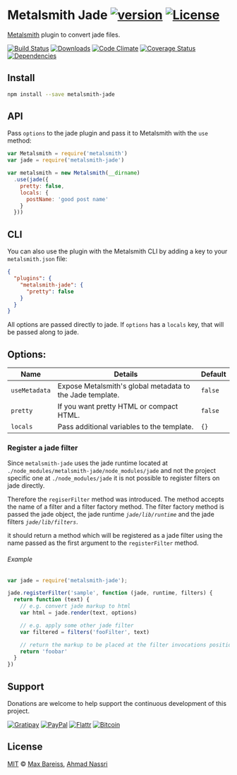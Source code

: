 # Metalsmith Jade [![version][npm-version]][npm-url] [![License][npm-license]][license-url]

[Metalsmith](http://www.metalsmith.io/) plugin to convert jade files.

[![Build Status][travis-image]][travis-url]
[![Downloads][npm-downloads]][npm-url]
[![Code Climate][codeclimate-quality]][codeclimate-url]
[![Coverage Status][codeclimate-coverage]][codeclimate-url]
[![Dependencies][david-image]][david-url]

## Install

```sh
npm install --save metalsmith-jade
```

## API

Pass `options` to the jade plugin and pass it to Metalsmith with the `use` method:
  
```js
var Metalsmith = require('metalsmith')
var jade = require('metalsmith-jade')

var metalsmith = new Metalsmith(__dirname)
  .use(jade({
    pretty: false,
    locals: {
      postName: 'good post name'
    }
  }))
```

## CLI

You can also use the plugin with the Metalsmith CLI by adding a key to your `metalsmith.json` file:

```json
{
  "plugins": {
    "metalsmith-jade": {
      "pretty": false
    }
  }
}
```

All options are passed directly to jade. If `options` has a `locals` key, that will be passed along to jade.

## Options:

| Name          | Details                                                   | Default |
| ------------- | --------------------------------------------------------- | ------- |
| `useMetadata` | Expose Metalsmith's global metadata to the Jade template. | `false` |
| `pretty`      | If you want pretty HTML or compact HTML.                  | `false` |
| `locals`      | Pass additional variables to the template.                | `{}`    |

### Register a jade filter

Since `metalsmith-jade` uses the jade runtime located at `./node_modules/metalsmith-jade/node_modules/jade` and not the project specific one at `./node_modules/jade` it is not possible to register filters on jade directly.

Therefore the `regiserFilter` method was introduced. The method accepts the name of a filter and a filter factory method. The filter factory method is passed the jade object, the jade runtime *`jade/lib/runtime`* and the jade filters *`jade/lib/filters`*.

it should return a method which will be registered as a jade filter using the name passed as the first argument to the `registerFilter` method.

###### Example

```js
var jade = require('metalsmith-jade');

jade.registerFilter('sample', function (jade, runtime, filters) {
  return function (text) {
    // e.g. convert jade markup to html
    var html = jade.render(text, options)

    // e.g. apply some other jade filter
    var filtered = filters('fooFilter', text)

    // return the markup to be placed at the filter invocations position
    return 'foobar'
  }  
})
```

## Support

Donations are welcome to help support the continuous development of this project.

[![Gratipay][gratipay-image]][gratipay-url]
[![PayPal][paypal-image]][paypal-url]
[![Flattr][flattr-image]][flattr-url]
[![Bitcoin][bitcoin-image]][bitcoin-url]

## License

[MIT](LICENSE) &copy; [Max Bareiss](https://github.com/MaxBareiss), [Ahmad Nassri](https://www.ahmadnassri.com)

[license-url]: https://github.com/ahmadnassri/metalsmith-jade/blob/master/LICENSE

[travis-url]: https://travis-ci.org/ahmadnassri/metalsmith-jade
[travis-image]: https://img.shields.io/travis/ahmadnassri/metalsmith-jade.svg?style=flat-square

[npm-url]: https://www.npmjs.com/package/metalsmith-jade
[npm-license]: https://img.shields.io/npm/l/metalsmith-jade.svg?style=flat-square
[npm-version]: https://img.shields.io/npm/v/metalsmith-jade.svg?style=flat-square
[npm-downloads]: https://img.shields.io/npm/dm/metalsmith-jade.svg?style=flat-square

[codeclimate-url]: https://codeclimate.com/github/ahmadnassri/metalsmith-jade
[codeclimate-quality]: https://img.shields.io/codeclimate/github/ahmadnassri/metalsmith-jade.svg?style=flat-square
[codeclimate-coverage]: https://img.shields.io/codeclimate/coverage/github/ahmadnassri/metalsmith-jade.svg?style=flat-square

[david-url]: https://david-dm.org/ahmadnassri/metalsmith-jade
[david-image]: https://img.shields.io/david/ahmadnassri/metalsmith-jade.svg?style=flat-square

[gratipay-url]: https://www.gratipay.com/ahmadnassri/
[gratipay-image]: https://img.shields.io/gratipay/ahmadnassri.svg?style=flat-square

[paypal-url]: https://www.paypal.com/cgi-bin/webscr?cmd=_s-xclick&hosted_button_id=UJ2B2BTK9VLRS&on0=project&os0=metalsmith-jade
[paypal-image]: http://img.shields.io/badge/paypal-donate-green.svg?style=flat-square

[flattr-url]: https://flattr.com/submit/auto?user_id=codeinchaos&url=https://github.com/ahmadnassri/metalsmith-jade&title=metalsmith-jade&language=&tags=github&category=software
[flattr-image]: http://img.shields.io/badge/flattr-donate-green.svg?style=flat-square

[bitcoin-image]: http://img.shields.io/badge/bitcoin-1Nb46sZRVG3or7pNaDjthcGJpWhvoPpCxy-green.svg?style=flat-square
[bitcoin-url]: https://www.coinbase.com/checkouts/ae383ae6bb931a2fa5ad11cec115191e?name=metalsmith-jade

